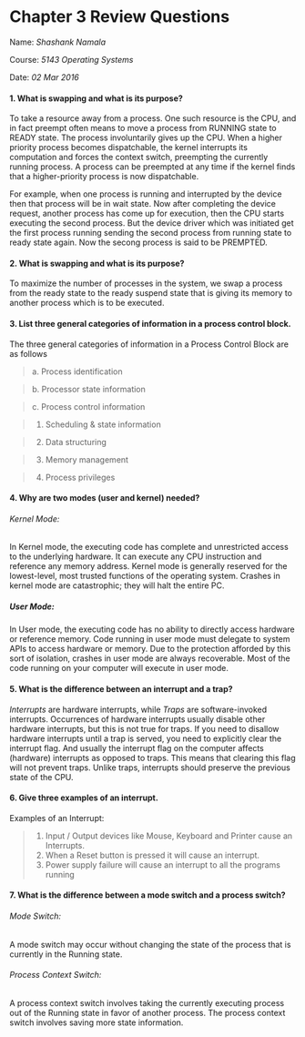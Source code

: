# Chapter 3 Review Questions

Name: _Shashank Namala_

Course: _5143 Operating Systems_

Date: _02 Mar 2016_


#### 1.	What is swapping and what is its purpose?

To take a resource away from a process. One such resource is the CPU, and in fact preempt often means to move a process from RUNNING state to READY state. The process involuntarily gives up the CPU. When a higher priority process becomes dispatchable, the kernel interrupts its computation and forces the context switch, preempting the currently running process. A process can be preempted at any time if the kernel finds that a higher-priority process is now dispatchable.

For example, when one process is running and interrupted by the device then that process will be in wait state. Now after completing the device request, another process has come up for execution, then the CPU starts executing the second process. But the device driver which was initiated get the first process running sending the second process from running state to ready state again. Now the secong process is said to be PREMPTED. 

#### 2.	What is swapping and what is its purpose?

To maximize the number of processes in the system, we swap a process from the ready state to the ready suspend state that is giving its memory to another process which is to be executed.

#### 3.	List three general categories of information in a process control block.

The three general categories of information in a Process Control Block are as follows

  > a.	Process identification
  
  > b.	Processor state information
  
  > c.	Process control information
  
  > 1.	Scheduling & state information
  
  > 2.	Data structuring
  
  > 3.	Memory management
  
  > 4.	Process privileges

#### 4.	Why are two modes (user and kernel) needed?

###### Kernel Mode:

In Kernel mode, the executing code has complete and unrestricted access to the underlying hardware. It can execute any CPU instruction and reference any memory address. Kernel mode is generally reserved for the lowest-level, most trusted functions of the operating system. Crashes in kernel mode are catastrophic; they will halt the entire PC.

##### User Mode:

In User mode, the executing code has no ability to directly access hardware or reference memory. Code running in user mode must delegate to system APIs to access hardware or memory. Due to the protection afforded by this sort of isolation, crashes in user mode are always recoverable. Most of the code running on your computer will execute in user mode.

#### 5.	What is the difference between an interrupt and a trap?

*Interrupts* are hardware interrupts, while *Traps* are software-invoked interrupts. Occurrences of hardware interrupts usually disable other hardware interrupts, but this is not true for traps. If you need to disallow hardware interrupts until a trap is served, you need to explicitly clear the interrupt flag. And usually the interrupt flag on the computer affects (hardware) interrupts as opposed to traps. This means that clearing this flag will not prevent traps. Unlike traps, interrupts should preserve the previous state of the CPU.

#### 6.	Give three examples of an interrupt.

Examples of an Interrupt:

> 1.	Input / Output devices like Mouse, Keyboard and Printer cause an Interrupts.
> 2.	When a Reset button is pressed it will cause an interrupt.
> 3.	Power supply failure will cause an interrupt to all the programs running 

#### 7.	What is the difference between a mode switch and a process switch?

###### Mode Switch:

A mode switch may occur without changing the state of the process that is currently in the Running state. 

###### Process Context Switch:

A process context switch involves taking the currently executing process out of the Running state in favor of another process. The process context switch involves saving more state information.
